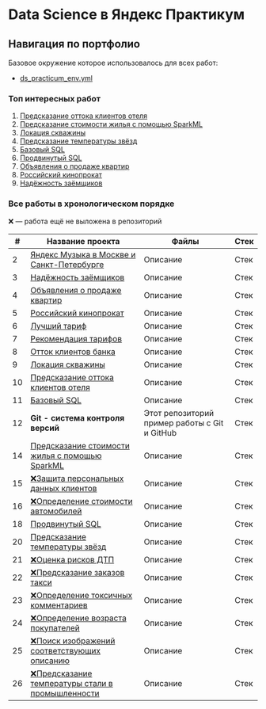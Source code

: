 <!--
- ❗ сделать в исходных местах отшлифованные версии работ затем поместить сюда
- ❗ потом этот список работ поместить в README
- ❗ написать когда выполнены работы
- ❗ сделать на двух языках

Для генерации таблиц использовался
https://www.tablesgenerator.com/html_tables

Спринт 1. НЕТ ПРОЕКТА
Спринт 3. НЕТ ПРОЕКТА
Спринт 4. НЕТ ПРОЕКТА
Спринт 19. НЕТ ПРОЕКТА
Спринт 30. НЕТ ПРОЕКТА (тоже самое что и 29 спринт)

Данные по вакансиям
https://easyoffer.ru/
-->
# Data Science в Яндекс Практикум<span id="beginning"></span>

## Навигация по портфолио

Базовое окружение которое использовалось для всех работ:
- [ds_practicum_env.yml](ds_practicum_env.yml)

### Топ интересных работ

1. [Предсказание оттока клиентов отеля](hotel_customers_outflow_prediction/README.ru.md)
4. [Предсказание стоимости жилья с помощью SparkML](spark_prediction_house_cost/README.ru.md)
5. [Локация скважины](wells_location/README.ru.md)
6. [Предсказание температуры звёзд](star_temperature_predict/README.ru.md)
7. [Базовый SQL](sql_basic/README.ru.md)
8. [Продвинутый SQL](sql_advanced/README.ru.md)
9. [Объявления о продаже квартир](apartment_sales_ads/README.ru.md)
10. [Российский кинопрокат](russian_film_distribution/README.ru.md)
11. [Надёжность заёмщиков](borrower_reliability/README.ru.md)

### Все работы в хронологическом порядке

❌ — работа ещё не выложена в репозиторий

<table>
<thead>
  <tr>
    <th>#</th>
    <th>Название проекта</th>
    <th>Файлы</th>
    <th>Стек</th>
  </tr>
</thead>
<tbody>
  <!-- <tr id="">
    <td>1</td>
    <td><a href="">Исследование по роботам</a></td>
    <td>Описание</td>
    <td>Стек</td>
    '- Тут можно но не обязательно сформировать ipynb-блокнот по теме "Основы Python и анализа данных"<br>- `bots_research`
  </tr> -->
  <tr id="comparing_music_between_cities">
    <td>2</td>
    <td><a href="comparing_music_between_cities/README.ru.md">Яндекс Музыка в Москве и Санкт-Петербурге</a></td>
    <td>Описание</td>
    <td>Стек</td>
    <!--
    - `comparing_music_between_cities.ipynb`<br>- `comparing_music_between_cities.csv`
    -->
  </tr>
  <tr id="borrower_reliability">
    <td>3</td>
    <td><a href="borrower_reliability/README.ru.md">Надёжность заёмщиков</a></td>
    <td>Описание</td>
    <td>Стек</td>
    <!--⭐
    - `borrower_reliability.ipynb`<br>- `data.csv` ← переименовать в `borrower_reliability.csv`
    -->
  </tr>
  <tr id="apartment_sales_ads">
    <td>4</td>
    <td><a href="apartment_sales_ads/README.ru.md">Объявления о продаже квартир</a></td>
    <td>Описание</td>
    <td>Стек</td>
    <!--⭐
    - `apartment_sales_ads.ipynb`<br>- `real_estate_data.csv` переименовать в `apartment_sales_ads.csv`
    -->
  </tr>
  <tr id="russian_film_distribution">
    <td>5</td>
    <td><a href="russian_film_distribution/README.ru.md">Российский кинопрокат</a></td>
    <td>Описание</td>
    <td>Стек</td>
    <!--⭐
    - `russian_film_distribution.ipynb`<br>- `mkrf_movies.csv`<br>- `mkrf_shows.csv`
    -->
  </tr>
  <tr id="best_tariff">
    <td>6</td>
    <td><a href="best_tariff/README.ru.md">Лучший тариф</a></td>
    <td>Описание</td>
    <td>Стек</td>
  </tr>
    <!--
    - `best_tariff.ipynb`<br>- `calls.csv`<br>- `internet.csv`<br>- `messages.csv`<br>- `tariffs.csv`<br>- `users.csv`
    -->
  <tr id="tariff_recommendation">
    <td>7</td>
    <td><a href="tariff_recommendation/README.ru.md">Рекомендация тарифов</a></td>
    <td>Описание</td>
    <td>Стек</td>
  </tr>
    <!--
    - `tariff_recommendation.ipynb`<br>- `users_behavior.csv`
    -->
  <tr id="bank_customers_outflow">
    <td>8</td>
    <td><a href="bank_customers_outflow/README.ru.md">Отток клиентов банка</a></td>
    <td>Описание</td>
    <td>Стек</td>
    <!--❓ может добавить к избранным
    - `bank_customers_outflow.ipynb`
    - `churn.csv`
    -->
  </tr>
  <tr id="wells_location">
    <td>9</td>
    <td><a href="wells_location/README.ru.md">Локация скважины</a></td>
    <td>Описание</td>
    <td>Стек</td>
    <!--⭐
    - `wells_location.ipynb`
    - `geo_data_0.csv`
    - `geo_data_1.csv`
    - `geo_data_2.csv`
    -->
  </tr>
  <tr id="hotel_customers_outflow_prediction">
    <td>10</td>
    <td><a href="hotel_customers_outflow_prediction/README.ru.md">Предсказание оттока клиентов отеля</a></td>
    <td>Описание</td>
    <td>Стек</td>
    <!--
    Спринт 14⭐💯1️⃣
    - `hotel_customers_outflow_prediction.ipynb`
    - `hotel_train.csv`
    - `hotel_test.csv`
    -->
  </tr>
  <tr id="sql_basic">
    <td>11</td>
    <td><a href="sql_basic/README.ru.md">Базовый SQL</a></td>
    <td>Описание</td>
    <td>Стек</td>
    <!--
    - `sql_basic.md`
    -->
  </tr>
  <tr id="git">
    <td>12</td>
    <td><b>Git - система контроля версий</b></td>
    <td>Этот репозиторий пример работы с Git и GitHub</td>
    <td>Стек</td>
    <!-- Можно показать владение в разных ситуациях через mermaid схемы Git для каких нибудь самых частых сценариев -->
  </tr>
  <!-- <tr id="">
    <td>13</td>
    <td><a href="">Предсказание плотности микробизнесов (мастерская)</a></td>
    <td>- `godaddy_microbusiness_density_forecasting.ipynb`<br>- `train.csv` ← Переименовать<br>- `test.csv` ← Переименовать<br>- `sample_submission.csv` ← Переименовать<br>- `census_starter.csv` ← Переименовать</td>
  </tr> -->
  <tr id="spark_prediction_house_cost">
    <td>14</td>
    <td><a href="spark_prediction_house_cost/README.ru.md">Предсказание стоимости жилья с помощью SparkML</a></td>
    <td>Описание</td>
    <td>Стек</td>
    <!--⭐
    - `spark_prediction_house_cost.ipynb`<br>- Датасет удалённый
    -->
  </tr>
  <tr id="clients_personal_data_protection">
    <td>15</td>
    <td><a href="clients_personal_data_protection/README.ru.md">❌Защита персональных данных клиентов</a></td>
    <td>Описание</td>
    <td>Стек</td>
    <!--
    - `clients_personal_data_protection.ipynb`<br>- `insurance.csv`
    -->
  </tr>
  <tr id="cars_cost_prediction">
    <td>16</td>
    <td><a href="cars_cost_prediction/README.ru.md">❌Определение стоимости автомобилей</a></td>
    <td>Описание</td>
    <td>Стек</td>
    <!--
    - `cars_cost_prediction.ipynb`<br>- `autos.csv`
    -->
  </tr>
  <!-- <tr id="">
    <td>17</td>
    <td><a href="">Определение сложности английского в фильме (мастерская 2)</a></td>
    <td>- `english_movies_complexity_score.ipynb`<br>- `movies.csv`<br>- все сопутствующие материалы вроде фалов субтитров</td>
  </tr> -->
  <tr id="sql_advanced">
    <td>18</td>
    <td><a href="sql_advanced/README.ru.md">Продвинутый SQL</a></td>
    <td>Описание</td>
    <td>Стек</td>
    <!--
    - `sql_advanced.ipynb`<br>- подключение к БД в переменные окружения что бы их не было в репозитории
    -->
  </tr>
  <!-- <tr id="">
    <td>19</td>
    <td><a href="">Практика SQL (дополнительный спринт)</a></td>
    <td></td>
  </tr> -->
  <tr id="star_temperature_predict">
    <td>20</td>
    <td><a href="star_temperature_predict/README.ru.md">Предсказание температуры звёзд</a></td>
    <td>Описание</td>
    <td>Стек</td>
    <!--⭐💯2️⃣
    - `star_temperature_predict.ipynb`<br>- `6_class.csv` ← переименовать в `star_temperature.csv`
    -->
  </tr>
  <tr id="car_accident_risks">
    <td>21</td>
    <td><a href="car_accident_risks/README.ru.md">❌Оценка рисков ДТП</a></td>
    <td>Описание</td>
    <td>Стек</td>
    <!--⭐
    - `car_accident_risks.ipynb`<br>- вынести внешнее подключение в переменных окружения `.env`
    -->
  </tr>
  <tr id="taxi_orders_prediction">
    <td>22</td>
    <td><a href="taxi_orders_prediction/README.ru.md">❌Предсказание заказов такси</a></td>
    <td>Описание</td>
    <td>Стек</td>
    <!--⭐
    - `taxi_orders_prediction.ipynb`
    - `taxi.csv`
    -->
  </tr>
  <tr id="toxic_comments_detection">
    <td>23</td>
    <td><a href="toxic_comments_detection/README.ru.md">❌Определение токсичных комментариев</a></td>
    <td>Описание</td>
    <td>Стек</td>
    <!--
    - `toxic_comments_detection.ipynb`
    - `toxic_comments.csv`
    -->
  </tr>
  <tr id="age_prediction_cv">
    <td>24</td>
    <td><a href="age_prediction_cv/README.ru.md">❌Определение возраста покупателей</a></td>
    <td>Описание</td>
    <td>Стек</td>
    <!--
    - `age_prediction_cv.ipynb`
    - Данные взяты с сайта [ChaLearn Looking at People](http://chalearnlap.cvc.uab.es/dataset/26/description/)
    - `labels.csv`
    - папка с изображениями
    -->
  </tr>
  <tr id="joint_image_text_based_retrieval">
    <td>25</td>
    <td><a href="joint_image_text_based_retrieval/README.ru.md">❌Поиск изображений соответствующих описанию</a></td>
    <td>Описание</td>
    <td>Стек</td>
    <!--⭐💯3️⃣
    - `joint_image_text_based_retrieval.ipynb`<br>- Папка `data`
    -->
  </tr>
  <tr id="steel_temperature_prediction">
    <td>26</td>
    <td><a href="steel_temperature_prediction/README.ru.md">❌Предсказание температуры стали в промышленности</a></td>
    <td>Описание</td>
    <td>Стек</td>
    <!--
    - `steel_temperature_prediction.ipynb`
    - вынести внешнее подключение в переменных окружения `.env`
    -->
  </tr>
  <!-- <tr id="">
    <td>27</td>
    <td><a href="">Диагностика базовой математики (дополнительный спринт)</a></td>
    <td></td>
  </tr> -->
</tbody>
</table>
